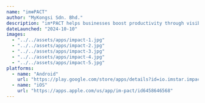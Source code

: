 ```yaml
---
name: "im✻PACT"
author: "MyKongsi Sdn. Bhd."
description: "im*PACT helps businesses boost productivity through visibility and accountability. im✻PACT integrates psychometrics, gamification and personal metrics over a task-orientated project management workflow for all levels of employees, including business owners."
dateLaunched: "2024-10-10"
images:
  - "../../assets/apps/impact-1.jpg"
  - "../../assets/apps/impact-2.jpg"
  - "../../assets/apps/impact-3.jpg"
  - "../../assets/apps/impact-4.jpg"
  - "../../assets/apps/impact-5.jpg"
platforms:
  - name: "Android"
    url: "https://play.google.com/store/apps/details?id=io.imstar.impact"
  - name: "iOS"
    url: "https://apps.apple.com/us/app/im-pact/id6458646568"
---
```

